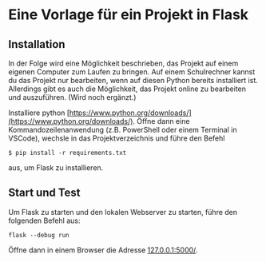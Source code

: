 # Eine Vorlage für ein Projekt in Flask

## Installation

In der Folge wird eine Möglichkeit beschrieben, das Projekt auf einem eigenen Computer zum Laufen zu bringen. Auf einem Schulrechner kannst du das Projekt nur bearbeiten, wenn auf diesen Python bereits installiert ist. Allerdings gibt es auch die Möglichkeit, das Projekt online zu bearbeiten und auszuführen. (Wird noch ergänzt.)

Installiere python [https://www.python.org/downloads/](https://www.python.org/downloads/). Öffne dann eine Kommandozeilenanwendung (z.B. PowerShell oder einem Terminal in VSCode), wechsle in das Projektverzeichnis und führe den Befehl
```
$ pip install -r requirements.txt
```

aus, um Flask zu installieren. 


## Start und Test

Um Flask zu starten und den lokalen Webserver zu starten, führe den folgenden Befehl aus:

```
flask --debug run
```

Öffne dann in einem Browser die Adresse [127.0.0.1:5000/](127.0.0.1:5000/).


